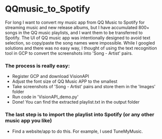 # QQmusic_to_Spotify

For long I want to convert my music app from QQ Music to Spotify for streaming music and new release albums, but I have accumulated 800+ songs in the QQ music playlists, and I want them to be transferred to Spotify. The UI of QQ music app was intentionally designed to avoid text selection, so copy/paste the song names were impossible. While I googled solutions and there was no easy way, I thought of using the text recognition tool in GCP to convert the screenshots into 'Song - Artist' pairs.

### The process is really easy:
- Register GCP and download VisionAPI
- Adjust the font size of QQ Music APP to the smallest
- Take screenshots of 'Song - Artist' pairs and store them in the 'Images' folder
- Run code in 'VisionAPI_demo.py'
- Done! You can find the extracted playlist.txt in the output folder

### The last step is to import the playlist into Spotify (or any other music app you like)
- Find a website/app to do this. For example, I used TuneMyMusic.
